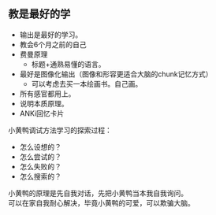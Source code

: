 ## 教是最好的学

* 输出是最好的学习。
* 教会6个月之前的自己
* 费曼原理
  * 标题+通熟易懂的语言。
* 最好是图像化输出（图像和形容更适合大脑的chunk记忆方式）
  * 可以考虑去买一本绘画书。自己画。
* 所有感官都用上。
* 说明本质原理。
* ANKi回忆卡片

小黄鸭调试方法学习的探索过程：

* 怎么设想的？
* 怎么尝试的？
* 怎么失败的？
* 怎么搜索的？

小黄鸭的原理是先自我对话，先把小黄鸭当本我自我询问。  
可以在家自我耐心解决，毕竟小黄鸭的可爱，可以欺骗大脑。

